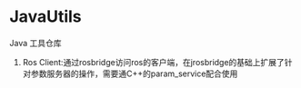 # JavaUtils
Java 工具仓库

1. Ros Client:通过rosbridge访问ros的客户端，在jrosbridge的基础上扩展了针对参数服务器的操作，需要通C++的param_service配合使用